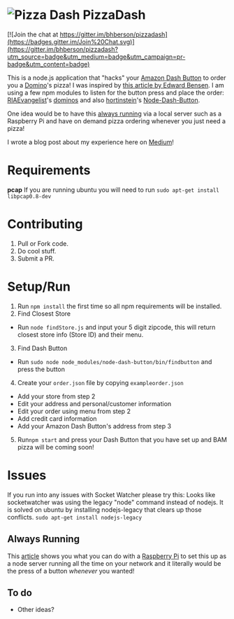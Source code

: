 ![Pizza Dash](http://i.imgur.com/DD944Cz.jpg)
PizzaDash
====
[![Join the chat at https://gitter.im/bhberson/pizzadash](https://badges.gitter.im/Join%20Chat.svg)](https://gitter.im/bhberson/pizzadash?utm_source=badge&utm_medium=badge&utm_campaign=pr-badge&utm_content=badge)

This is a node.js application that "hacks" your [Amazon Dash Button](http://www.amazon.com/dashbutton) to order you a [Domino](https://www.dominos.com/)'s pizza!
I was inspired by [this article by Edward Bensen](https://medium.com/@edwardbenson/how-i-hacked-amazon-s-5-wifi-button-to-track-baby-data-794214b0bdd8).
I am using a few npm modules to listen for the button press and place the order: [RIAEvangelist](https://github.com/RIAEvangelist)'s [dominos](https://github.com/RIAEvangelist/node-dominos-pizza-api) and also [hortinstein](https://github.com/hortinstein)'s [Node-Dash-Button](https://github.com/hortinstein/node-dash-button).

One idea would be to have this [always running](#always-running) via a local server such as a Raspberry Pi and have on demand pizza ordering whenever you just need a pizza!

I wrote a blog post about my experience here on [Medium](https://medium.com/@brody_berson/hacking-amazon-s-5-dash-button-to-order-domino-s-pizza-9d19c9d04646)!

Requirements
====
__pcap__
If you are running ubuntu you will need to run ` sudo apt-get install libpcap0.8-dev `

Contributing
====

1. Pull or Fork code.
2. Do cool stuff.
3. Submit a PR.

Setup/Run
====
1. Run ` npm install ` the first time so all npm requirements will be installed.
2. Find Closest Store
  - Run ` node findStore.js ` and input your 5 digit zipcode, this will return closest store info (Store ID) and their menu.
3. Find Dash Button
  - Run ` sudo node node_modules/node-dash-button/bin/findbutton ` and press the button
4. Create your ` order.json ` file by copying ` exampleorder.json `
  - Add your store from step 2
  - Edit your address and personal/customer information
  - Edit your order using menu from step 2
  - Add credit card information
  - Add your Amazon Dash Button's address from step 3
5. Run` npm start ` and press your Dash Button that you have set up and BAM pizza will be coming soon!

Issues
====
If you run into any issues with Socket Watcher please try this: Looks like socketwatcher was using the legacy "node" command instead of nodejs. It is solved on ubuntu by installing nodejs-legacy that clears up those conflicts.
`sudo apt-get install nodejs-legacy`


Always Running
----
This [article](http://weworkweplay.com/play/raspberry-pi-nodejs/) shows you what you can do with a [Raspberry Pi](https://www.raspberrypi.org/) to set this up as a node server running all the time on your network and it literally would be the press of a button *whenever* you wanted!

To do
----
- Other ideas?
